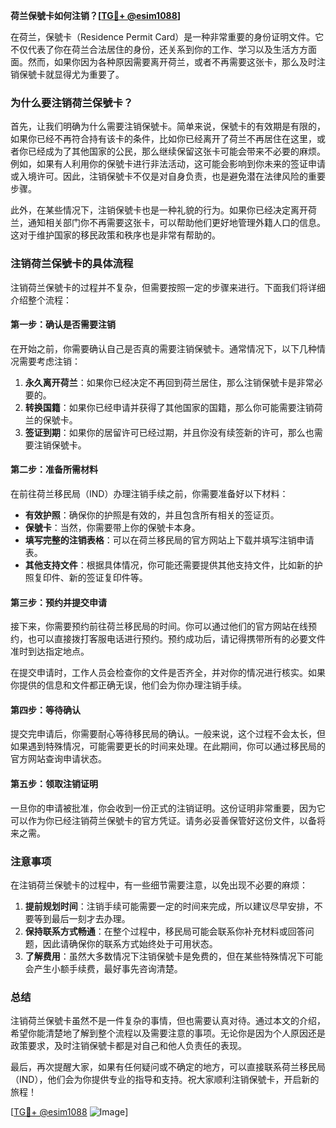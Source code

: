 **荷兰保號卡如何注销？[[TG💪+ @esim1088](https://t.me/s/esim1088)]**

在荷兰，保號卡（Residence Permit Card）是一种非常重要的身份证明文件。它不仅代表了你在荷兰合法居住的身份，还关系到你的工作、学习以及生活方方面面。然而，如果你因为各种原因需要离开荷兰，或者不再需要这张卡，那么及时注销保號卡就显得尤为重要了。

### 为什么要注销荷兰保號卡？

首先，让我们明确为什么需要注销保號卡。简单来说，保號卡的有效期是有限的，如果你已经不再符合持有该卡的条件，比如你已经离开了荷兰不再居住在这里，或者你已经成为了其他国家的公民，那么继续保留这张卡可能会带来不必要的麻烦。例如，如果有人利用你的保號卡进行非法活动，这可能会影响到你未来的签证申请或入境许可。因此，注销保號卡不仅是对自身负责，也是避免潜在法律风险的重要步骤。

此外，在某些情况下，注销保號卡也是一种礼貌的行为。如果你已经决定离开荷兰，通知相关部门你不再需要这张卡，可以帮助他们更好地管理外籍人口的信息。这对于维护国家的移民政策和秩序也是非常有帮助的。

### 注销荷兰保號卡的具体流程

注销荷兰保號卡的过程并不复杂，但需要按照一定的步骤来进行。下面我们将详细介绍整个流程：

#### 第一步：确认是否需要注销

在开始之前，你需要确认自己是否真的需要注销保號卡。通常情况下，以下几种情况需要考虑注销：

1. **永久离开荷兰**：如果你已经决定不再回到荷兰居住，那么注销保號卡是非常必要的。
2. **转换国籍**：如果你已经申请并获得了其他国家的国籍，那么你可能需要注销荷兰的保號卡。
3. **签证到期**：如果你的居留许可已经过期，并且你没有续签新的许可，那么也需要注销保號卡。

#### 第二步：准备所需材料

在前往荷兰移民局（IND）办理注销手续之前，你需要准备好以下材料：

- **有效护照**：确保你的护照是有效的，并且包含所有相关的签证页。
- **保號卡**：当然，你需要带上你的保號卡本身。
- **填写完整的注销表格**：可以在荷兰移民局的官方网站上下载并填写注销申请表。
- **其他支持文件**：根据具体情况，你可能还需要提供其他支持文件，比如新的护照复印件、新的签证复印件等。

#### 第三步：预约并提交申请

接下来，你需要预约前往荷兰移民局的时间。你可以通过他们的官方网站在线预约，也可以直接拨打客服电话进行预约。预约成功后，请记得携带所有的必要文件准时到达指定地点。

在提交申请时，工作人员会检查你的文件是否齐全，并对你的情况进行核实。如果你提供的信息和文件都正确无误，他们会为你办理注销手续。

#### 第四步：等待确认

提交完申请后，你需要耐心等待移民局的确认。一般来说，这个过程不会太长，但如果遇到特殊情况，可能需要更长的时间来处理。在此期间，你可以通过移民局的官方网站查询申请状态。

#### 第五步：领取注销证明

一旦你的申请被批准，你会收到一份正式的注销证明。这份证明非常重要，因为它可以作为你已经注销荷兰保號卡的官方凭证。请务必妥善保管好这份文件，以备将来之需。

### 注意事项

在注销荷兰保號卡的过程中，有一些细节需要注意，以免出现不必要的麻烦：

1. **提前规划时间**：注销手续可能需要一定的时间来完成，所以建议尽早安排，不要等到最后一刻才去办理。
2. **保持联系方式畅通**：在整个过程中，移民局可能会联系你补充材料或回答问题，因此请确保你的联系方式始终处于可用状态。
3. **了解费用**：虽然大多数情况下注销保號卡是免费的，但在某些特殊情况下可能会产生小额手续费，最好事先咨询清楚。

### 总结

注销荷兰保號卡虽然不是一件复杂的事情，但也需要认真对待。通过本文的介绍，希望你能清楚地了解到整个流程以及需要注意的事项。无论你是因为个人原因还是政策要求，及时注销保號卡都是对自己和他人负责任的表现。

最后，再次提醒大家，如果有任何疑问或不确定的地方，可以直接联系荷兰移民局（IND），他们会为你提供专业的指导和支持。祝大家顺利注销保號卡，开启新的旅程！

[[TG💪+ @esim1088](https://t.me/s/esim1088) ![Image](https://i.postimg.cc/4NQfJmqS/Snipaste-2025-05-13-00-14-12.png)]